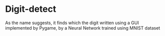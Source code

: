 # Digit-detect
As the name suggests, it finds which the digit written using a GUI implemented by Pygame, by a Neural Network trained using MNIST dataset

